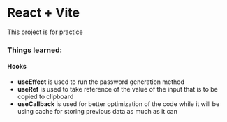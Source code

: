 # React + Vite

This project is for practice

### Things learned:

#### Hooks
- **useEffect** is used to run the password generation method
- **useRef** is used to take reference of the value of the input that is to be copied to clipboard
- **useCallback** is used for better optimization of the code while it will be using cache for storing previous data as much as it can

